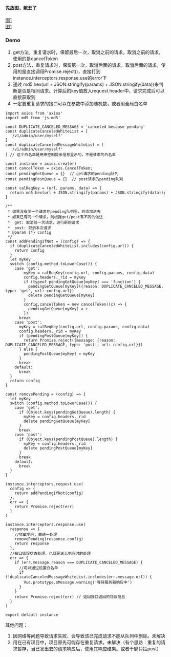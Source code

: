#### 先放图，献丑了  
[图1](/img/runaway.gif)  
[图1](/img/shenteng.gif)  

### Demo

1. get方法，重复请求时，保留最后一次，取消之前的请求。取消之前的请求，使用的是cancelToken  
2. post方法，重复请求时，保留第一次，取消后面的请求。取消后面的请求，使用的是直接调用Promise.reject()，直接打到instance.interceptors.response.use的error下  
3. 通过 md5.hex(url + JSON.stringify(params) + JSON.stringify(data))来判断是否是相同请求。计算后的key值放入request.header中，请求完成后可以直接获取到  
4. 一定要重复请求的接口可以在参数中添加随机数，或者用全局白名单  
```
import axios from 'axios'
import md5 from 'js-md5'

const DUPLICATE_CANCELED_MESSAGE = 'canceled because pending'
const duplicateCanceledWhiteList = [
  '/v1/admin/user/myself'
]
const duplicateCanceledMessageWhiteList = [
  '/v1/admin/user/myself'
] // 这个白名单是用来控制提示信息显示的，不是请求的白名单

const instance = axios.create()
const cancelToken = axios.CancelToken;
const pendingGetQueue = {}  // get请求的pending队列
const pendingPostQueue = {}  // post请求的pending队列

const calReqKey = (url, params, data) => {
  return md5.hex(url + JSON.stringify(params) + JSON.stringify(data));
}

/**
 * 如果没有同一个请求在pending队列里，则添加进去
 * 如果已有同一个请求，则根据get/post有不同的做法
 *  get: 取消前一次请求，进行新的请求
 *  post: 取消本次请求
 * @param {*} config 
 */
const addPendingIfNot = (config) => {
  if (duplicateCanceledWhiteList.includes(config.url)) {
    return config
  }
  let myKey
  switch (config.method.toLowerCase()) {
    case 'get':
        myKey = calReqKey(config.url, config.params, config.data)
        config.headers._rid = myKey
        if (typeof pendingGetQueue[myKey] === 'function') {
          pendingGetQueue[myKey]({reason: DUPLICATE_CANCELED_MESSAGE, type: 'get', url: config.url})
          delete pendingGetQueue[myKey]
        }
        config.cancelToken = new cancelToken((c) => {
          pendingGetQueue[myKey] = c
        })
      break
    case 'post':
      myKey = calReqKey(config.url, config.params, config.data)
      config.headers._rid = myKey       
      if (pendingPostQueue[myKey]) {
        return Promise.reject({message: {reason: DUPLICATE_CANCELED_MESSAGE, type: 'post', url: config.url}})
      } else {
        pendingPostQueue[myKey] = myKey
      }
      break
    default:
      break
  }
  return config
}

const removePending = (config) => {
  let myKey
  switch (config.method.toLowerCase()) {
    case 'get':
      if (Object.keys(pendingGetQueue).length) {
        myKey = config.headers._rid
        delete pendingGetQueue[myKey]
      }
      break
    case 'post':
      if (Object.keys(pendingPostQueue).length) {
        myKey = config.headers._rid
        delete pendingPostQueue[myKey]
      }
      break
    default:
      break
  }
}

instance.interceptors.request.use(
  config => {
    return addPendingIfNot(config)
  },
  err => {
    return Promise.reject(err)
  }
)

instance.interceptors.response.use(
  response => {
    //拦截响应，做统一处理 
    removePending(response.config)
    return response
  },
  //接口错误状态处理，也就是说无响应时的处理
  err => {
    if (err.message.reason === DUPLICATE_CANCELED_MESSAGE) {
      //可以通过设置白名单
      if (!duplicateCanceledMessageWhiteList.includes(err.message.url)) {
        Vue.prototype.$Message.warning('等待服务器响应中')
      }
    }
    return Promise.reject(err) // 返回接口返回的错误信息
  }
)

export default instance
```

其他问题：
1. 因网络等问题导致请求失败，会导致该已完成请求不能从队列中删除。未解决
2. 用在已有项目中，项目原先可能存在重复请求。未解决（有个思路：重复的请求暂存，当已发出去的请求响应后，使用其响应结果。或者干脆只拦post）